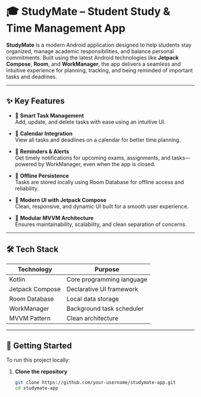# 🎓 StudyMate – Student Study & Time Management App

**StudyMate** is a modern Android application designed to help students stay organized, manage academic responsibilities, and balance personal commitments. Built using the latest Android technologies like **Jetpack Compose**, **Room**, and **WorkManager**, the app delivers a seamless and intuitive experience for planning, tracking, and being reminded of important tasks and deadlines.

---

## ✨ Key Features

- 📝 **Smart Task Management**  
  Add, update, and delete tasks with ease using an intuitive UI.

- 📅 **Calendar Integration**  
  View all tasks and deadlines on a calendar for better time planning.

- 🔔 **Reminders & Alerts**  
  Get timely notifications for upcoming exams, assignments, and tasks—powered by WorkManager, even when the app is closed.

- 💾 **Offline Persistence**  
  Tasks are stored locally using Room Database for offline access and reliability.

- 🎨 **Modern UI with Jetpack Compose**  
  Clean, responsive, and dynamic UI built for a smooth user experience.

- 🧱 **Modular MVVM Architecture**  
  Ensures maintainability, scalability, and clean separation of concerns.

---

## 🛠️ Tech Stack

| Technology | Purpose |
|------------|---------|
| Kotlin | Core programming language |
| Jetpack Compose | Declarative UI framework |
| Room Database | Local data storage |
| WorkManager | Background task scheduler |
| MVVM Pattern | Clean architecture |

---



## 🚀 Getting Started

To run this project locally:

1. **Clone the repository**
   ```bash
   git clone https://github.com/your-username/studymate-app.git
   cd studymate-app
